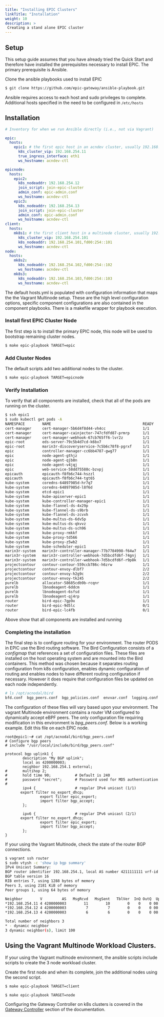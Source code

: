 ```yaml
---
title: "Installing EPIC Clusters"
linkTitle: "Installation"
weight: 10
description: >
 Creating a stand alone EPIC cluster
---
```


## Setup

This setup guide assumes that you have already tried the Quick Start and therefore have installed the prerequisites necessary to install EPIC.  The primary prerequisite is Ansible.


Clone the ansible playbooks used to install EPIC

```bash
$ git clone https://github.com/epic-gateway/ansible-playbook.git

```

Ansible requires access to each host and sudo privileges to complete. Additional hosts specified in the need to be configured in ```/etc/hosts``` 


## Installation



```yaml
# Inventory for when we run Ansible directly (i.e., not via Vagrant)

epic:
  hosts:
    epic1: # the first epic host in an acndev cluster, usually 192.168.254.11
      k8s_cluster_vip: 192.168.254.11
      true_ingress_interface: eth1
      ws_hostname: acndev-ctl

epicnode:
  hosts:
    epic2:
      k8s_nodeaddr: 192.168.254.12
      join_script: join-epic-cluster
      admin_conf: epic-admin.conf
      ws_hostname: acndev-ctl
    epic3:
      k8s_nodeaddr: 192.168.254.13
      join_script: join-epic-cluster
      admin_conf: epic-admin.conf
      ws_hostname: acndev-ctl
client:
  hosts:
    mk8s1: # the first client host in a multinode cluster, usually 192.168.254.101,fd00:254::101
      k8s_cluster_vip: 192.168.254.101
      k8s_nodeaddr: 192.168.254.101,fd00:254::101
      ws_hostname: acndev-ctl
node:
  hosts:
    mk8s2:
      k8s_nodeaddr: 192.168.254.102,fd00:254::102
      ws_hostname: acndev-ctl
    mk8s3:
      k8s_nodeaddr: 192.168.254.103,fd00:254::103
      ws_hostname: acndev-ctl
```

The default hosts.yml is populated with configuration information that maps the the Vagrant Multinode setup.  These are the high level configuration options, specific component configurations are also contained in the component playbooks. There is a makefile wrapper for playbook execution.


### Install first EPIC Cluster Node
The first step is to install the primary EPIC node, this node will be used to bootstrap remaining cluster nodes.

```bash
$ make epic-playbook TARGET=epic

```


### Add Cluster Nodes
The default scripts add two additional nodes to the cluster.

```bash
$ make epic-playbook TARGET=epicnode
```


### Verify Installation
To verify that all components are installed, check that all of the pods are running on the cluster.  

```bash
$ ssh epic1
$ sudo kubectl get pods -A
NAMESPACE        NAME                                          READY   STATUS              RESTARTS   AGE
cert-manager     cert-manager-5b6d4f8d44-vh4cc                 1/1     Running             0          159m
cert-manager     cert-manager-cainjector-747cfdfd87-prmrp      1/1     Running             0          159m
cert-manager     cert-manager-webhook-67cb765ff6-lvr2z         1/1     Running             0          159m
epic-root        eds-server-79c5b4d7cd-k6bx7                   1/1     Running             0          158m
epic-root        marin3r-discoveryservice-7c5b6c78f8-pgrxf     1/1     Running             0          158m
epic             controller-manager-cc6bb4787-gwg77            1/1     Running             0          158m
epic             node-agent-gthjz                              1/1     Running             0          71m
epic             node-agent-qjb8n                              1/1     Running             0          71m
epic             node-agent-v4jqj                              1/1     Running             0          158m
epic             web-service-58dd75588c-bzvpj                  1/1     Running             0          158m
epicauth         epicauth-f8fb6c744-hszzl                      1/1     Running             0          157m
epicauth         epicauth-f8fb6c744-tgt65                      1/1     Running             0          157m
kube-system      coredns-64897985d-hr7q7                       1/1     Running             0          160m
kube-system      coredns-64897985d-l8f6d                       1/1     Running             0          160m
kube-system      etcd-epic1                                    1/1     Running             0          160m
kube-system      kube-apiserver-epic1                          1/1     Running             0          160m
kube-system      kube-controller-manager-epic1                 1/1     Running             0          160m
kube-system      kube-flannel-ds-4x29p                         1/1     Running             0          72m
kube-system      kube-flannel-ds-s9brb                         1/1     Running             0          72m
kube-system      kube-flannel-ds-zcvxh                         1/1     Running             0          160m
kube-system      kube-multus-ds-6dv5p                          1/1     Running             0          159m
kube-system      kube-multus-ds-qkvvz                          1/1     Running             0          72m
kube-system      kube-multus-ds-sch96                          1/1     Running             0          72m
kube-system      kube-proxy-rmkkf                              1/1     Running             0          72m
kube-system      kube-proxy-td566                              1/1     Running             0          72m
kube-system      kube-proxy-z5wb2                              1/1     Running             0          160m
kube-system      kube-scheduler-epic1                          1/1     Running             0          160m
marin3r-system   marin3r-controller-manager-77b7784998-f64w7   1/1     Running             0          158m
marin3r-system   marin3r-controller-webhook-7d5bcdfd6f-74gnj   1/1     Running             0          158m
marin3r-system   marin3r-controller-webhook-7d5bcdfd6f-r9p8k   1/1     Running             0          158m
projectcontour   contour-contour-559ccb786c-h6zrw              1/1     Running             0          157m
projectcontour   contour-envoy-dlbf7                           2/2     Running             0          157m
projectcontour   contour-envoy-h2g9c                           2/2     Running             0          71m
projectcontour   contour-envoy-tk245                           2/2     Running             0          71m
purelb           allocator-58685cdb9b-rcqnr                    1/1     Running             0          158m
purelb           lbnodeagent-6ddcm                             1/1     Running             0          158m
purelb           lbnodeagent-6sfsd                             1/1     Running             0          71m
purelb           lbnodeagent-qj4rp                             1/1     Running             0          71m
router           bird-epic-7gp9x                               1/1     Running             0          159m
router           bird-epic-9d5lc                               0/1     Running             0          71m
router           bird-epic-lc4fb                               0/1     Running             0          71m

```

Above show that all components are installed and running

### Completing the installation
The final step is to configure routing for your environment.  The router PODS in EPIC use the Bird routing software.  The Bird Configuration consists of a *configmap* that references a set of configuration files.  These files are installed on the host operating system and are mounted into the Bird containers. This method was chosen because it separates routing configuration from k8s configuration, enables dynamic configuration of routing and enables nodes to have different routing configuration if necessary.  However it does require that configuration files be updated on each node independently.

```bash
# ls /opt/acnodal/bird
bfd.conf  bgp_peers.conf  bgp_policies.conf  envvar.conf  logging.conf  proto_host.conf  routes_static.conf

```

The configuration of these files will vary based upon your environment.  The vagrant Multinode environment contains a router VM configured to dynamically accept eBPF peers.  The only configuration file requiring modification in this environment is *bpg_peers.conf*.  Below is a working example.  Edit this file on each EPIC node.

```
root@epic1:~# cat /opt/acnodal/bird/bgp_peers.conf
# Configure bgp peers
# include "/usr/local/include/bird/bgp_peers.conf"

protocol bgp uplink1 {
        description "My BGP uplink";
        local as 4200000003;
        neighbor 192.168.254.1 external;
#       multihop 2;
#       hold time 90;           # Default is 240
#       password "secret";      # Password used for MD5 authentication
#
        ipv4 {                  # regular IPv4 unicast (1/1)
       export filter no_export_dhcp;
                export filter epic_export;
                import filter bgp_accept;
        };

        ipv6 {                  # regular IPv6 unicast (2/1)
       export filter no_export_dhcp;
                export filter epic_export;
                import filter bgp_accept;
        };
}

```

If your using the Vagrant Multinode, check the state of the router BGP connections.

```bash
$ vagrant ssh router
$ sudo vtysh -c 'show ip bgp summary'
IPv4 Unicast Summary:
BGP router identifier 192.168.254.1, local AS number 4211111111 vrf-id 0
BGP table version 16
RIB entries 7, using 1288 bytes of memory
Peers 3, using 2181 KiB of memory
Peer groups 1, using 64 bytes of memory

Neighbor        V         AS   MsgRcvd   MsgSent   TblVer  InQ OutQ  Up/Down State/PfxRcd   PfxSnt Desc
*192.168.254.11 4 4200000003        11        10        0    0    0 00:07:32            0 (Policy) N/A
*192.168.254.12 4 4200000003         7         7        0    0    0 00:04:24            0 (Policy) N/A
*192.168.254.13 4 4200000003         6         6        0    0    0 00:03:21            0 (Policy) N/A

Total number of neighbors 3
* - dynamic neighbor
3 dynamic neighbor(s), limit 100
```


## Using the Vagrant Multinode Workload Clusters.
If your using the Vagrant multinode environment, the ansible scripts include scripts to create the 3 node workload cluster.  

Create the first node and when its complete, join the additional nodes using the second script.

```bash
$ make epic-playbook TARGET=client
```
```bash
$ make epic-playbook TARGET=node
```

Configuring the Gateway Controller on k8s clusters is covered in the [Gateway Controller](/install_k8s_controller) section of the documentation.